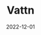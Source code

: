 ---
title: Vattn
summary: Web-based water testing management solution
tags:
  - web
date: 2022-12-01
external_link: https://github.com/adelric-vattn/Vattn
---